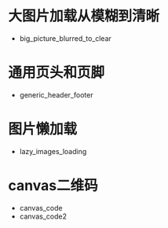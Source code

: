 # 大图片加载从模糊到清晰
- big_picture_blurred_to_clear
# 通用页头和页脚
- generic_header_footer    
# 图片懒加载
- lazy_images_loading
# canvas二维码
- canvas_code
- canvas_code2